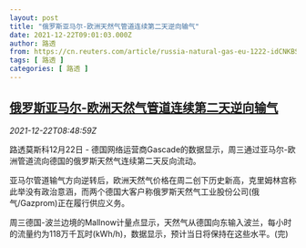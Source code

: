 ```yaml
---
layout: post
title: "俄罗斯亚马尔-欧洲天然气管道连续第二天逆向输气"
date: 2021-12-22T09:01:03.000Z
author: 路透
from: https://cn.reuters.com/article/russia-natural-gas-eu-1222-idCNKBS2J10LY
tags: [ 路透 ]
categories: [ 路透 ]
---
```

<!--1640163663000-->
[俄罗斯亚马尔-欧洲天然气管道连续第二天逆向输气](https://cn.reuters.com/article/russia-natural-gas-eu-1222-idCNKBS2J10LY)
------

<div>
<div><i>2021-12-22T08:48:59Z</i></div><p>路透莫斯科12月22日 - 德国网络运营商Gascade的数据显示，周三通过亚马尔-欧洲管道流向德国的俄罗斯天然气连续第二天反向流动。</p><p>亚马尔管道输气方向逆转后，欧洲天然气价格在周二创下历史新高，克里姆林宫称此举没有政治意涵，而两个德国大客户称俄罗斯天然气工业股份公司(俄气/Gazprom)正在履行供应义务。</p><p>周三德国-波兰边境的Mallnow计量点显示，天然气从德国向东输入波兰，每小时的流量约为118万千瓦时(kWh/h)，数据显示，预计当日将保持在这些水平。(完)</p>
</div>
